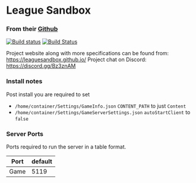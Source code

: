# League Sandbox
### From their [Github](https://github.com/xevotech/eggs)
[![Build status](https://ci.appveyor.com/api/projects/status/7olahkndcs3r295p/branch/indev?svg=true)](https://ci.appveyor.com/project/MythicManiac/gameserver/branch/indev)
[![Build Status](https://travis-ci.org/LeagueSandbox/GameServer.svg?branch=indev)](https://travis-ci.org/LeagueSandbox/GameServer)

Project website along with more specifications can be found from: https://leaguesandbox.github.io/
Project chat on Discord: https://discord.gg/Bz3znAM 

### Install notes
Post install you are required to set 
- `/home/container/Settings/GameInfo.json` `CONTENT_PATH` to just `Content`
- `/home/container/Settings/GameServerSettings.json` `autoStartClient` to `false`

### Server Ports
Ports required to run the server in a table format.

| Port | default |
| ---- | ------- |
| Game | 5119    |